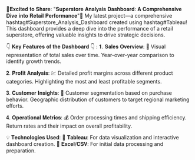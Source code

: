 🌟𝐄𝐱𝐜𝐢𝐭𝐞𝐝 𝐭𝐨 𝐒𝐡𝐚𝐫𝐞: "𝐒𝐮𝐩𝐞𝐫𝐬𝐭𝐨𝐫𝐞 𝐀𝐧𝐚𝐥𝐲𝐬𝐢𝐬 𝐃𝐚𝐬𝐡𝐛𝐨𝐚𝐫𝐝: 𝐀 𝐂𝐨𝐦𝐩𝐫𝐞𝐡𝐞𝐧𝐬𝐢𝐯𝐞 𝐃𝐢𝐯𝐞 𝐢𝐧𝐭𝐨 𝐑𝐞𝐭𝐚𝐢𝐥 𝐏𝐞𝐫𝐟𝐨𝐫𝐦𝐚𝐧𝐜𝐞"🌟 
My latest project—a comprehensive hashtag#Superstore_Analysis_Dashboard created using hashtag#Tableau! This dashboard provides a deep dive into the performance of a retail superstore, offering valuable insights to drive strategic decisions.

👇  𝐊𝐞𝐲 𝐅𝐞𝐚𝐭𝐮𝐫𝐞𝐬 𝐨𝐟 𝐭𝐡𝐞 𝐃𝐚𝐬𝐡𝐛𝐨𝐚𝐫𝐝 👇 :
𝟏. 𝐒𝐚𝐥𝐞𝐬 𝐎𝐯𝐞𝐫𝐯𝐢𝐞𝐰: 💱 Visual representation of total sales over time.
Year-over-year comparison to identify growth trends.

𝟐. 𝐏𝐫𝐨𝐟𝐢𝐭 𝐀𝐧𝐚𝐥𝐲𝐬𝐢𝐬: 💹 Detailed profit margins across different product categories. Highlighting the most and least profitable segments.

𝟑. 𝐂𝐮𝐬𝐭𝐨𝐦𝐞𝐫 𝐈𝐧𝐬𝐢𝐠𝐡𝐭𝐬: 📝 Customer segmentation based on purchase behavior. Geographic distribution of customers to target regional marketing efforts.

𝟒. 𝐎𝐩𝐞𝐫𝐚𝐭𝐢𝐨𝐧𝐚𝐥 𝐌𝐞𝐭𝐫𝐢𝐜𝐬: 💰 Order processing times and shipping efficiency.
Return rates and their impact on overall profitability.

💡 𝐓𝐞𝐜𝐡𝐧𝐨𝐥𝐨𝐠𝐢𝐞𝐬 𝐔𝐬𝐞𝐝:
🔹 𝐓𝐚𝐛𝐥𝐞𝐚𝐮: For data visualization and interactive dashboard creation.
🔹 𝐄𝐱𝐜𝐞𝐥/𝐂𝐒𝐕: For initial data processing and preparation.
